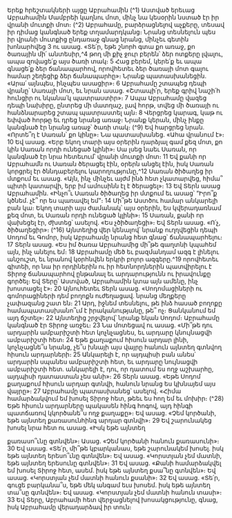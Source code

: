 
Երեք հրեշտակների այցը Աբրահամին
(^1) Աստված երեւաց Աբրահամին Մամբրեի կաղնու մոտ, մինչ նա կեսօրին նստած էր իր վրանի մուտքի մոտ։
(^2) Աբրահամը, բարձրացնելով աչքերը, տեսավ իր դիմաց կանգնած երեք տղամարդկանց։ Նրանց տեսնելուն պես իր
վրանի մուտքից ընդառաջ գնաց նրանց, մինչեւ գետին խոնարհվեց 3 ու ասաց. «Տե՛ր, եթե շնորհ գտա քո առաջ, քո
ծառային մի՛ անտեսիր,^4 թող մի քիչ ջուր բերեն՝ ձեր ոտքերը լվալու, ապա զովացե՛ք այս ծառի տակ։ 5 Հաց բերեմ, կերե՛ք
եւ ապա գնացե՛ք ձեր ճանապարհով, որովհետեւ ձեր ծառայի մոտ գալու համար շեղեցիք ձեր ճանապարհը»։ Նրանք
պատասխանեցին. «Արա՛ այնպես, ինչպես ասացիր»։ 6 Աբրահամը շտապեց դեպի վրանը՝ Սառայի մոտ, եւ նրան ասաց.
«Շտապի՛ր, երեք գրիվ նաշի՛հ հունցիր ու նկանա՛կ պատրաստիր»։ 7 Ապա Աբրահամը վազեց դեպի նախիրը, ընտրեց մի
մատղաշ, լավ հորթ, տվեց մի ծառայի ու հանձնարարեց շտապ պատրաստել այն։ 8 Վերցրեց կարագ, կաթ ու եփված
հորթը եւ դրեց նրանց առաջ։ Նրանք կերան, մինչ ինքը կանգնած էր նրանց առաջ՝ ծառի տակ։
(^9) Եվ հարցրեց նրան. «Որտե՞ղ է Սառան՝ քո կինը»։ Նա պատասխանեց. «Ահա վրանում է»։ 10 Եվ ասաց. «Երբ եկող
տարի այս օրերին դարձյալ գամ քեզ մոտ, քո կին Սառան որդի ունեցած կլինի»։ Սա լսեց նաեւ Սառան, որ կանգնած էր
նրա հետեւում՝ վրանի մուտքի մոտ։ 11 Եվ քանի որ Աբրահամն ու Սառան ծերացել էին, օրերն անցել էին, իսկ Սառան
կորցրել էր ծննդաբերելու կարողությունը,^12 Սառան ծիծաղեց իր մտքում եւ ասաց. «Այն, ինչ մինչեւ այժմ ինձ հետ
չկատարվեց, հիմա՞ պիտի կատարվի, երբ իմ ամուսինն էլ է ծերացել»։ 13 Եվ Տերն ասաց Աբրահամին. «Ինչո՞ւ Սառան
ծիծաղեց իր մտքում եւ ասաց՝ “Իրո՞ք կծնեմ. չէ՞ որ ես պառավել եմ”։ 14 Մի՞թե Աստծու համար անկարելի բան կա։ Եկող
տարի այս ժամանակ՝ այս օրերին, ես կվերադառնամ քեզ մոտ, եւ Սառան որդի ունեցած կլինի»։ 15 Սառան, քանի որ
վախեցել էր, ժխտեց՝ ասելով. «Ես չծիծաղեցի»։ Եվ Տերն ասաց. «Ո՛չ, ծիծաղեցիր»։
(^16) Այնտեղից վեր կենալով՝ նրանք ուղղվեցին դեպի Սոդոմ եւ Գոմոր, իսկ Աբրահամը նրանց հետ գնաց՝
ճանապարհելու։ 17 Տերն ասաց. «Ես իմ ծառա Աբրահամից մի՞թե գաղտնի կպահեմ այն, ինչ անելու եմ։ 18 Աբրահամը մեծ
եւ բազմանդամ ազգ է լինելու անշուշտ, եւ նրանով կօրհնվեն երկրի բոլոր ազգերը.^19 որովհետեւ գիտեի, որ նա իր
որդիներին ու իր հետնորդներին պատվիրելու է Տիրոջ ճանապարհով ընթանալ եւ արդարությունն ու իրավունքը գործել։
Եվ Տերը՝ Աստված, Աբրահամին կտա այն ամենը, ինչ խոստացել է»։ 20 Այնուհետեւ Տերն ասաց. «Սոդոմացիների ու
գոմորացիների դեմ բողոքն ուժեղացավ. նրանց մեղքերը չափազանց շատ են։ 21 Արդ, իջնեմ տեսնելու, թե ինձ հասած
բողոքը համապատասխանո՞ւմ է իրականությանը, թե՞ ոչ։ Ցանկանում եմ այդ ճշտել»։ 22 Այնտեղից շրջվելով՝ նրանք
եկան Սոդոմ։
Աբրահամը կանգնած էր Տիրոջ առջեւ։ 23 Նա մոտեցավ ու ասաց. «Մի՞թե դու արդարին ամբարիշտի հետ կոչնչացնես,
եւ արդարը կնույնացվի ամբարիշտի հետ։ 24 Եթե քաղաքում հիսուն արդար լինի, կոչնչացնե՞ս նրանց, չե՞ս խնայի այս
վայրը հանուն այնտեղ գտնվող հիսուն արդարների։ 25 Անկարելի է, որ այդպիսի բան անես՝ արդարին սպանես
ամբարիշտի հետ, եւ արդարը նույնացվի ամբարիշտի հետ. անկարելի է, դու, որ դատում ես ողջ աշխարհը, այդպիսի
դատաստան չես անի»։ 26 Տերն ասաց. «Եթե Սոդոմ քաղաքում հիսուն արդար գտնվի, հանուն նրանց ես կխնայեմ այս
վայրը»։ 27 Աբրահամը պատասխանեց՝ ասելով. «Հիմա համարձակվում եմ խոսել Տիրոջ հետ, թեեւ ես հող եմ եւ մոխիր։
(^28) Եթե հիսուն արդարները պակասեն հինգ հոգով, այդ հինգի պատճառով կկործանե՞ս ողջ քաղաքը»։ Եվ ասաց. «Չեմ
կործանի, եթե այնտեղ քառասունհինգ արդար գտնվի»։ 29 Եվ շարունակեց խոսել նրա հետ ու ասաց. «Իսկ եթե այնտեղ


քառասո՞ւնը գտնվեն»։ Ասաց. «Չեմ կործանի հանուն քառասունի»։ 30 Եվ ասաց. «Տե՛ր, մի՞թե կբարկանաս, եթե
շարունակեմ խոսել. իսկ եթե այնտեղ երեսո՞ւնը գտնվեն»։ Եվ ասաց. «Կորստյան չեմ մատնի, եթե այնտեղ երեսունը
գտնվեն»։ 31 Եվ ասաց. «Քանի համարձակվել եմ խոսել Տիրոջ հետ, ասեմ. իսկ եթե այնտեղ քսա՞նը գտնվեն»։ Եվ ասաց.
«Կորստյան չեմ մատնի հանուն քսանի»։ 32 Եվ ասաց. «Տե՛ր, գուցե բարկանա՞ս, եթե մեկ անգամ եւս խոսեմ. իսկ եթե
այնտեղ տա՞սը գտնվեն»։ Եվ ասաց. «Կորստյան չեմ մատնի հանուն տասի»։ 33 Եվ Տերը, Աբրահամի հետ վերջացնելով
խոսակցությունը, գնաց, իսկ Աբրահամը վերադարձավ իր տուն։
